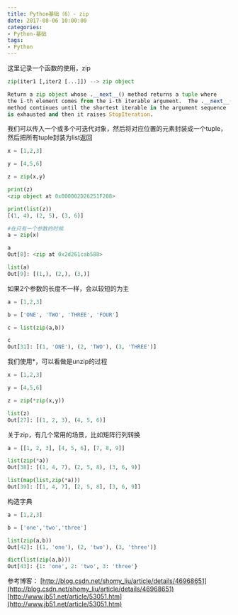 ```yaml
---
title: Python基础（6）- zip 
date: 2017-08-06 10:00:00
categories:
- Python-基础
tags:
- Python
---
```


这里记录一个函数的使用，zip
``` python
zip(iter1 [,iter2 [...]]) --> zip object

Return a zip object whose .__next__() method returns a tuple where
the i-th element comes from the i-th iterable argument.  The .__next__()
method continues until the shortest iterable in the argument sequence
is exhausted and then it raises StopIteration.
```

我们可以传入一个或多个可迭代对象，然后将对应位置的元素封装成一个tuple，然后把所有tuple封装为list返回
``` python
x = [1,2,3]

y = [4,5,6]

z = zip(x,y)

print(z)
<zip object at 0x000002D26251F208>

print(list(z))
[(1, 4), (2, 5), (3, 6)]

#在只有一个参数的时候
a = zip(x)

a
Out[8]: <zip at 0x2d261cab588>

list(a)
Out[9]: [(1,), (2,), (3,)]
```

如果2个参数的长度不一样，会以较短的为主
``` python
a = [1,2,3]

b = ['ONE', 'TWO', 'THREE', 'FOUR']

c = list(zip(a,b))

c
Out[31]: [(1, 'ONE'), (2, 'TWO'), (3, 'THREE')]
```

我们使用*，可以看做是unzip的过程
``` python
x = [1,2,3]

y = [4,5,6]

z = zip(*zip(x,y))

list(z)
Out[27]: [(1, 2, 3), (4, 5, 6)]
```

关于zip，有几个常用的场景，比如矩阵行列转换
``` python
a = [[1, 2, 3], [4, 5, 6], [7, 8, 9]]

list(zip(*a))
Out[38]: [(1, 4, 7), (2, 5, 8), (3, 6, 9)]

list(map(list,zip(*a)))
Out[39]: [[1, 4, 7], [2, 5, 8], [3, 6, 9]]
```

构造字典
``` python
a = [1,2,3]

b = ['one','two','three']

list(zip(a,b))
Out[42]: [(1, 'one'), (2, 'two'), (3, 'three')]

dict(list(zip(a,b)))
Out[43]: {1: 'one', 2: 'two', 3: 'three'}
```

参考博客：
[http://blog.csdn.net/shomy_liu/article/details/46968651](http://blog.csdn.net/shomy_liu/article/details/46968651)
[http://www.jb51.net/article/53051.htm](http://www.jb51.net/article/53051.htm)